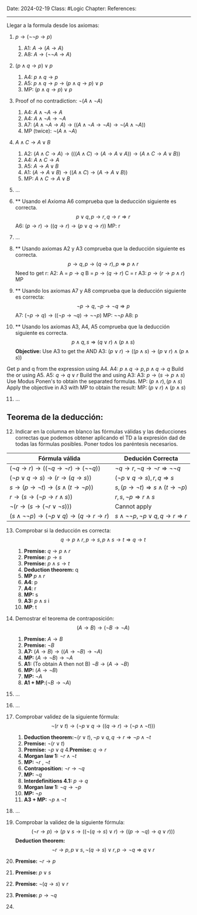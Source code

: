 Date: 2024-02-19
Class: #Logic 
Chapter: 
References: 

---

Llegar a la formula desde los axiomas: 
1. $p\rightarrow (\lnot\lnot p \rightarrow p)$
	1. A1: $A\rightarrow(A\rightarrow A)$
	2. A8: $A\rightarrow(\lnot \lnot A \rightarrow A)$
2. $(p\land q\rightarrow p)\lor p$
	1. A4: $p\land q\rightarrow p$
	2. A5: $p\land q\rightarrow p \rightarrow (p\land q\rightarrow p) \lor p$
	3. MP: $(p\land q\rightarrow p)\lor p$
3. Proof of no contradiction: $\lnot (A\land \lnot A)$
	1. A4: $A\land \lnot A \rightarrow A$
	2. A4: $A\land \lnot A \rightarrow \lnot A$
	3. A7: $(A\land \lnot A \rightarrow A) \rightarrow ((A\land \lnot A \rightarrow \lnot A)\rightarrow \lnot (A\land \lnot A))$
	4. MP (twice): $\lnot (A\land \lnot A)$
4. $A\land C\rightarrow A\lor B$
	1. A2: $(A\land C \rightarrow A )\rightarrow (((A\land C)\rightarrow (A\rightarrow A\lor A ))\rightarrow (A\land C\rightarrow A\lor B))$
	2. A4: $A\land C \rightarrow A$
	3. A5: $A \rightarrow A\lor B$
	4. A1: $(A \rightarrow A\lor B)\rightarrow ((A\land C) \rightarrow (A \rightarrow A\lor B))$
	5. MP: $A\land C\rightarrow A\lor B$
5. ...
6. ** Usando el Axioma A6 comprueba que la deducción siguiente es correcta. 
$$
	p \lor q, p\rightarrow r, q\rightarrow r\Rightarrow r
$$
A6: $(p\rightarrow r)  \rightarrow ((q\rightarrow r)\rightarrow (p\lor q \rightarrow r))$
MP: r
7. ...
8. ** Usando axiomas A2 y A3 comprueba que la deducción siguiente es correcta. 
$$
p\rightarrow q, p\rightarrow(q\rightarrow r), p \Rightarrow p\land r
$$
Need to get r: A2: A = $p\rightarrow q$ B = $p\rightarrow(q\rightarrow r)$  C = r
A3: $p \rightarrow (r\rightarrow p\land r)$
MP

9. ** Usando los axiomas A7 y A8 comprueba que la deducción siguiente es correcta: 
$$
	\lnot p \rightarrow q, \lnot p\rightarrow \lnot q \Rightarrow p
$$
A7: $(\lnot p \rightarrow q)\rightarrow ((\lnot p \rightarrow \lnot q)\rightarrow \lnot \lnot p)$
MP: $\lnot \lnot p$
A8: p 

10. ** Usando los axiomas A3, A4, A5 comprueba que la deducción siguiente es correcta. 
$$
	p \land q, s \Rightarrow (q\lor r)\land (p\land s)
$$
**Objective:** Use A3 to get the AND
	A3: $(p\lor r) \rightarrow ((p\land s) \rightarrow(p\lor r)\land (p\land s ))$
	
Get p and q from the expression using A4. 
A4: $p\land q \rightarrow p , p \land q \rightarrow q$
Build the or using A5. 
A5: $q \rightarrow q\lor r$
Build the and using A3: 
A3: $p \rightarrow (s\rightarrow p\land s)$
Use Modus Ponen's to obtain the separated formulas. 
MP: $(p\land r) , (p\land s )$
Apply the objective in A3 with MP to obtain the result: 
MP: $(p\lor r)\land (p\land s )$

11. ...
## Teorema de la deducción: 

12. Indicar en la columna en blanco las fórmulas válidas y las deducciones correctas que podemos obtener aplicando el TD a la expresión dad de todas las fórmulas posibles. Poner todos los paréntesis necesarios. 
	

| **Fórmula válida** | **Dedución Correcta** |
| ---- | ---- |
| $(\lnot q \rightarrow r)\rightarrow ((\lnot q \rightarrow \lnot r)\rightarrow(\lnot \lnot q))$ | $\lnot q \rightarrow r, \lnot q \rightarrow \lnot r \Rightarrow \lnot \lnot q$ |
| $(\lnot p\lor q \rightarrow s) \rightarrow (r\rightarrow (q \rightarrow s))$ | $(\lnot p\lor q \rightarrow s) ,r ,q \Rightarrow s$ |
| $s \rightarrow (p \rightarrow  \lnot t) \rightarrow (s\land (t\rightarrow \lnot p))$ | $s, (p\rightarrow \lnot t)\Rightarrow s\land (t\rightarrow \lnot p)$ |
| $r \rightarrow (s\rightarrow (\lnot p\rightarrow r\land s))$ | $r, s,\lnot p \Rightarrow r\land s$ |
| $\lnot (r\rightarrow (s\rightarrow (\lnot r\lor \lnot s)))$ | Cannot apply |
| $(s\land \lnot \lnot p) \rightarrow (\lnot p\lor q) \rightarrow(q \rightarrow r\rightarrow r)$ | $s\land \lnot \lnot p, \lnot p\lor q, q \rightarrow r\Rightarrow r$ |

13. Comprobar si la deducción es correcta: 
$$
    q \rightarrow p \land r, p \rightarrow s, p \land s\rightarrow t\Rightarrow q\rightarrow t
$$
	1. **Premise:** $q\rightarrow p\land r$ 
	2. **Premise:** $p\rightarrow s$ 
	3. **Premise:** $p\land s \rightarrow t$ 
	4. **Deduction theorem:** q
	5. **MP** $p\land r$
	6. **A4**: p
	7. **A4**: r
	8. **MP:** s
	9. **A3:** $p\land s$ i
	10. **MP**: t
14. Demostrar el teorema de contraposición: 
$$
(A\rightarrow B)\rightarrow (\lnot B\rightarrow \lnot A)
$$
	1. **Premise:** $A\rightarrow B$
	2. **Premise:** $\lnot B$ 
	3. **A7:** $(A\rightarrow B)\rightarrow ((A\rightarrow \lnot B)\rightarrow \lnot A)$
	4. **MP:** $(A\rightarrow \lnot B)\rightarrow \lnot A$
	5. **A1:** (To obtain A then not B) $\lnot B \rightarrow (A\rightarrow \lnot B)$ 
	6. **MP:** $(A\rightarrow \lnot B)$ 
	7. **MP:** $\lnot A$
	8. **A1 + MP**:$(\lnot B\rightarrow \lnot A)$ 
15. ...
16. ...
17. Comprobar validez de la siguiente fórmula: 
$$
\lnot(r\lor t) \rightarrow (\lnot p \lor q \rightarrow (( q \rightarrow r) \rightarrow (\lnot p \land \lnot t)))
$$
	1. **Deduction theorem:**$\lnot(r\lor t),\lnot p \lor q,  q \rightarrow r \Rightarrow  \lnot p \land \lnot t$
	2. **Premise:** $\lnot (r\lor t)$ 
	3. **Premise:** $\lnot p \lor q$
	4.**Premise:** $q \rightarrow r$
	5. **Morgan law 1:** $\lnot r \land \lnot t$
	6. **MP:** $\lnot r$ , $\lnot t$
	7. **Contraposition:** $\lnot r\rightarrow \lnot q$
	8. **MP:** $\lnot q$
	9. **Interdefinitions 4.1:** $p \rightarrow q$
	10. **Morgan law 1:** $\lnot q \rightarrow \lnot p$
	11. **MP:** $\lnot p$
	12. **A3 + MP:** $\lnot p \land \lnot t$

18. ...
19. Comprobar la validez de la siguiente fórmula: 
$$
(\lnot r\rightarrow p)\rightarrow (p\lor s \rightarrow (( \lnot (q\rightarrow s)\lor r)\rightarrow ((p\rightarrow \lnot q)\rightarrow q \lor r)))
$$
**Deduction theorem:**
$$
\lnot r\rightarrow p, p\lor s, \lnot (q\rightarrow s)\lor r, p\rightarrow \lnot q \Rightarrow q \lor r
$$
1. **Premise:** $\lnot r\rightarrow p$
2. **Premise:** $p\lor s$ 
3. **Premise:** $\lnot(q\rightarrow s)\lor r$
4. **Premise:** $p\rightarrow \lnot q$ 
5. 